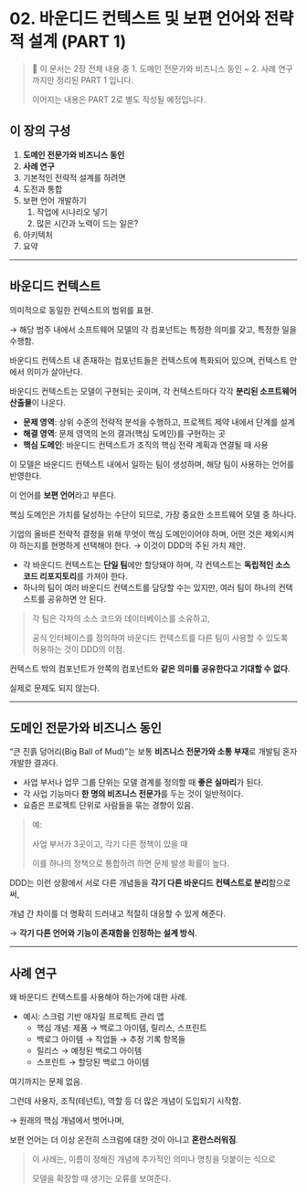 # 02. 바운디드 컨텍스트 및 보편 언어와 전략적 설계 (PART 1)

> 📌 이 문서는 2장 전체 내용 중 1. 도메인 전문가와 비즈니스 동인 ~ 2. 사례 연구 까지만 정리된 PART 1 입니다.
>
>
> 이어지는 내용은 PART 2로 별도 작성될 예정입니다.
>

## 이 장의 구성

1. **도메인 전문가와 비즈니스 동인**
2. **사례 연구**
3. 기본적인 전략적 설계를 하려면
4. 도전과 통합
5. 보편 언어 개발하기
    1. 작업에 시나리오 넣기
    2. 많은 시간과 노력이 드는 일은?
6. 아키텍처
7. 요약

---

## 바운디드 컨텍스트

의미적으로 동일한 컨텍스트의 범위를 표현.

→ 해당 범주 내에서 소프트웨어 모델의 각 컴포넌트는 특정한 의미를 갖고, 특정한 일을 수행함.

바운디드 컨텍스트 내 존재하는 컴포넌트들은 컨텍스트에 특화되어 있으며, 컨텍스트 안에서 의미가 살아난다.

바운디드 컨텍스트는 모델이 구현되는 곳이며, 각 컨텍스트마다 각각 **분리된 소프트웨어 산출물**이 나온다.

- **문제 영역**: 상위 수준의 전략적 분석을 수행하고, 프로젝트 제약 내에서 단계를 설계
- **해결 영역**: 문제 영역의 논의 결과(핵심 도메인)를 구현하는 곳
- **핵심 도메인**: 바운디드 컨텍스트가 조직의 핵심 전략 계획과 연결될 때 사용

이 모델은 바운디드 컨텍스트 내에서 일하는 팀이 생성하며, 해당 팀이 사용하는 언어를 반영한다.

이 언어를 **보편 언어**라고 부른다.

핵심 도메인은 가치를 달성하는 수단이 되므로, 가장 중요한 소프트웨어 모델 중 하나다.

기업의 올바른 전략적 결정을 위해 무엇이 핵심 도메인이어야 하며, 어떤 것은 제외시켜야 하는지를 현명하게 선택해야 한다. → 이것이 DDD의 주된 가치 제안.

- 각 바운디드 컨텍스트는 **단일 팀**에만 할당돼야 하며, 각 컨텍스트는 **독립적인 소스 코드 리포지토리**를 가져야 한다.
- 하나의 팀이 여러 바운디드 컨텍스트를 담당할 수는 있지만, 여러 팀이 하나의 컨텍스트를 공유하면 안 된다.

> 각 팀은 각자의 소스 코드와 데이터베이스를 소유하고,
>
>
> 공식 인터페이스를 정의하여 바운디드 컨텍스트를 다른 팀이 사용할 수 있도록 허용하는 것이 DDD의 이점.
>

컨텍스트 밖의 컴포넌트가 안쪽의 컴포넌트와 **같은 의미를 공유한다고 기대할 수 없다**.

실제로 문제도 되지 않는다.

---

## 도메인 전문가와 비즈니스 동인

“큰 진흙 덩어리(Big Ball of Mud)”는 보통 **비즈니스 전문가와 소통 부재**로 개발팀 혼자 개발한 결과다.

- 사업 부서나 업무 그룹 단위는 모델 경계를 정의할 때 **좋은 실마리**가 된다.
- 각 사업 기능마다 **한 명의 비즈니스 전문가**를 두는 것이 일반적이다.
- 요즘은 프로젝트 단위로 사람들을 묶는 경향이 있음.

> 예:
>
>
> 사업 부서가 3곳이고, 각기 다른 정책이 있을 때
>
> 이를 하나의 정책으로 통합하려 하면 문제 발생 확률이 높다.
>

DDD는 이런 상황에서 서로 다른 개념들을 **각기 다른 바운디드 컨텍스트로 분리**함으로써,

개념 간 차이를 더 명확히 드러내고 적절히 대응할 수 있게 해준다.

→ **각기 다른 언어와 기능이 존재함을 인정하는 설계 방식**.

---

## 사례 연구

왜 바운디드 컨텍스트를 사용해야 하는가에 대한 사례.

- 예시: 스크럼 기반 애자일 프로젝트 관리 앱
    - 핵심 개념: 제품 → 백로그 아이템, 릴리스, 스프린트
    - 백로그 아이템 → 작업들 → 추정 기록 항목들
    - 릴리스 → 예정된 백로그 아이템
    - 스프린트 → 할당된 백로그 아이템

여기까지는 문제 없음.

그런데 사용자, 조직(테넌트), 역할 등 더 많은 개념이 도입되기 시작함.

→ 원래의 핵심 개념에서 벗어나며,

보편 언어는 더 이상 온전히 스크럼에 대한 것이 아니고 **혼란스러워짐**.

> 이 사례는, 이름이 정해진 개념에 추가적인 의미나 명칭을 덧붙이는 식으로
>
>
> 모델을 확장할 때 생기는 오류를 보여준다.
>

